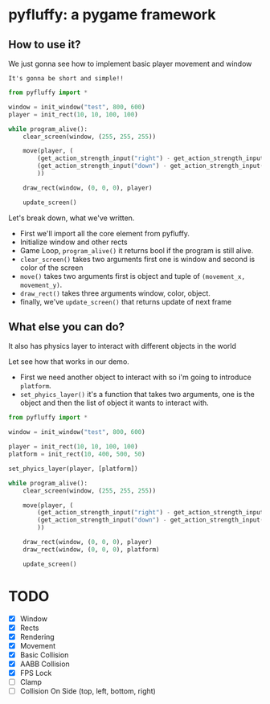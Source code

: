 # pyfluffy: a pygame framework

## How to use it?

We just gonna see how to implement basic player movement and window

`It's gonna be short and simple!!`

```python
from pyfluffy import *

window = init_window("test", 800, 600)
player = init_rect(10, 10, 100, 100)

while program_alive():
    clear_screen(window, (255, 255, 255))

    move(player, (
        (get_action_strength_input("right") - get_action_strength_input("left")) * 2,
        (get_action_strength_input("down") - get_action_strength_input("up")) * 2 
        ))

    draw_rect(window, (0, 0, 0), player)

    update_screen()

```

Let's break down, what we've written.

* First we'll import all the core element from pyfluffy.
* Initialize window and other rects
* Game Loop, `program_alive()` it returns bool if the program is still alive.
* `clear_screen()` takes two arguments first one is window and second is color of the screen
* `move()` takes two arguments first is object and tuple of `(movement_x, movement_y)`.
* `draw_rect()` takes three arguments window, color, object.
* finally, we've `update_screen()` that returns update of next frame

## What else you can do?

It also has physics layer to interact with different objects in the world

Let see how that works in our demo.


* First we need another object to interact with so i'm going to introduce `platform`.
* `set_phyics_layer()` it's a function that takes two arguments, one is the object and then the list of object it wants to interact with.

```python
from pyfluffy import *

window = init_window("test", 800, 600)

player = init_rect(10, 10, 100, 100)
platform = init_rect(10, 400, 500, 50)

set_phyics_layer(player, [platform])

while program_alive():
    clear_screen(window, (255, 255, 255))

    move(player, (
        (get_action_strength_input("right") - get_action_strength_input("left")) * 2,
        (get_action_strength_input("down") - get_action_strength_input("up")) * 2 
        ))

    draw_rect(window, (0, 0, 0), player)
    draw_rect(window, (0, 0, 0), platform)

    update_screen()
```


# TODO
- [x] Window
- [x] Rects
- [x] Rendering
- [x] Movement
- [x] Basic Collision
- [x] AABB Collision
- [x] FPS Lock
- [ ] Clamp
- [ ] Collision On Side (top, left, bottom, right)
